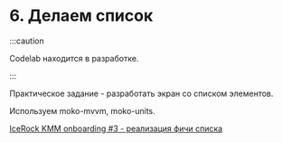 # 6. Делаем список

:::caution

Codelab находится в разработке.

:::

Практическое задание - разработать экран со списком элементов. 

Используем moko-mvvm, moko-units.

[IceRock KMM onboarding #3 - реализация фичи списка](https://codelabs.kmp.icerock.dev/codelabs/kmm-icerock-onboarding-3-ru/index.html)
